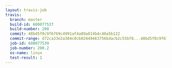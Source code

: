 ```yaml
---
layout: travis-job
travis:
  branch: master
  build-id: 600077537
  build-number: 200
  commit: 48bd5f0c9f6769c4991af4a89a814b4c40a5b122
  commit-range: d72ca33e2a304c0cb02449463756bdacb2c55bf8...48bd5f0c9f6769c4991af4a89a814b4c40a5b122
  job-id: 600077539
  job-number: 200.2
  os-name: linux
  test-result: 1
---
```

